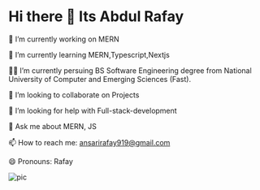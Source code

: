 # Hi there 👋 Its Abdul Rafay


 🔭 I’m currently working on MERN

 🌱 I’m currently learning MERN,Typescript,Nextjs

 👨‍💻 I’m currently persuing BS Software Engineering degree from National University of Computer and Emerging Sciences (Fast).

 👯 I’m looking to collaborate on Projects

 🤔 I’m looking for help with Full-stack-development

 💬 Ask me about MERN, JS

 📫 How to reach me: ansarirafay919@gmail.com

 😄 Pronouns: Rafay



 ![pic]()
